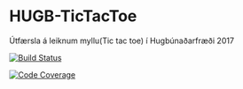 # HUGB-TicTacToe
Útfærsla á leiknum myllu(Tic tac toe) í Hugbúnaðarfræði 2017


[![Build Status](https://travis-ci.org/HR-Nightswatch/HUGB-TicTacToe.svg)](https://travis-ci.org/HR-Nightswatch/HUGB-TicTacToe)

[![Code Coverage](https://img.shields.io/codecov/c/github/HR-Nightswatch/HUGB-TicTacToe.svg)](https://codecov.io/github/HR-Nightswatch/HUGB-TicTacToe)

